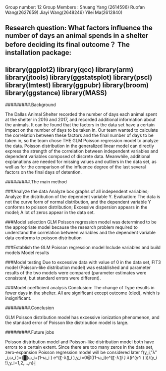 Group number: 12 
Group Members : Shuang Yang (2614596)  Ruofan Wang(2627659) Jiayi  Wang(2648246) Yilei  Ma(2612840)


Research question: What factors influence the number of days an animal spends in a shelter before deciding its final outcome？
The installation package:
---------------------------------
library(ggplot2)
library(qcc)
library(arm)
library(jtools)
library(ggstatsplot)
library(pscl)
library(lmtest)
library(ggpubr)
library(broom)
library(ggstance)
library(MASS)
---------------------------------




#########.Background

The Dallas Animal Shelter recorded the number of days each animal spent at the shelter in 2016 and 2017, and recorded additional information about the animals. It can be found that the factors in the data set have a certain impact on the number of days to be taken in. Our team wanted to calculate the correlation between these factors and the final number of days to be taken in, so the team chose THE GLM Poisson regression model to analyze the data. Poisson distribution in the generalized linear model can directly express the strength of the correlation between independent variables and dependent variables composed of discrete data. Meanwhile, additional explanations are needed for missing values and outliers in the data set, as well as for the comparison of the influence degree of the last several factors on the final days of detention.



#########.The main method

###Analyze the data
Analyze box graphs of all independent variables; Analyze the distribution of the dependent variable Y.
Evaluation: The data is not the curve form of normal distribution, and the dependent variable Y conforms to poisson distribution; Excessive dispersion appears in the model; A lot of zeros appear in the data set.

###Model selection
GLM Poisson regression model was determined to be the appropriate model because the research problem required to understand the correlation between variables and the dependent variable data conforms to poisson distribution

###Establish the GLM Poisson regression model
Include variables and build models
Model results

###Model testing
Due to excessive data with value of 0 in the data set, FIT3 model (Poisson-like distribution model) was established and parameter results of the two models were compared (parameter estimates were consistent, but standard errors were different).

###Model coefficient analysis
Conclusion: The change of Type results in fewer days in the shelter. All are significant except outcome (died), which is insignificant.

#########.Conclusion

GLM Poisson distribution model has excessive ionization phenomenon, and the standard error of Poisson like distribution model is large.

#########.Future jobs

Poisson distribution model and Poisson-like distribution model both have errors to a certain extent. Since there are too many zeros in the data set, zero-expansion Poisson regression model will be considered later
f(y_i,"λ" _i,ω_i )={█(ω_i+(1-ω_i ) e^(〖-λ〗_i ),y_i=0@((1-ω_i)e^(〖-λ〗_i ) λ_(i^(y^i ) ))/(y_i !),y_i=1,2,…,n)┤
